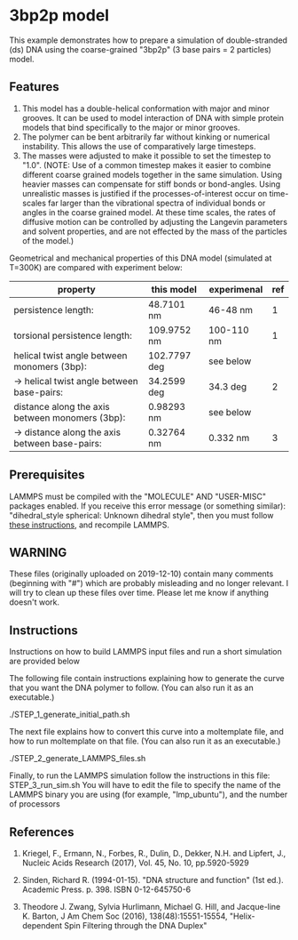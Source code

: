 3bp2p model
====================

This example demonstrates how to prepare a simulation of double-stranded (ds)
DNA using the coarse-grained "3bp2p" (3 base pairs = 2 particles) model.

##    Features

1) This model has a double-helical conformation with major and minor grooves.
It can be used to model interaction of DNA with simple protein models
that bind specifically to the major or minor grooves.
2) The polymer can be bent arbitrarily far without kinking or numerical
instability.  This allows the use of comparatively large timesteps.
3) The masses were adjusted to make it possible to set the timestep to "1.0".
(NOTE: Use of a common timestep makes it easier to combine different coarse
grained models together in the same simulation.  Using heavier masses can
compensate for stiff bonds or bond-angles.  Using unrealistic masses is
justified if the processes-of-interest occur on time-scales far larger
than the vibrational spectra of individual bonds or angles in the coarse
grained model.  At these time scales, the rates of diffusive motion can
be controlled by adjusting the Langevin parameters and solvent properties,
and are not effected by the mass of the particles of the model.)

Geometrical and mechanical properties of this DNA model (simulated at T=300K)
are compared with experiment below:

| property                                       |  this model  | experimenal | ref |
|------------------------------------------------|--------------|-------------|-----|
| persistence length:                            |  48.7101 nm  |   46-48 nm  |  1  |
| torsional persistence length:                  | 109.9752 nm  | 100-110 nm  |  1  |
| helical twist angle between monomers (3bp):    | 102.7797 deg |  see below  |     |
| → helical twist angle between base-pairs:     |  34.2599 deg |   34.3 deg  |  2  |
| distance along the axis between monomers (3bp):|  0.98293 nm  |  see below  |     |
| → distance along the axis between base-pairs: |  0.32764 nm  |   0.332 nm  |  3  |

##    Prerequisites

LAMMPS must be compiled with the "MOLECULE" AND "USER-MISC" packages enabled.
If you receive this error message (or something similar):
"dihedral_style spherical: Unknown dihedral style", then you must follow
[these instructions](https://lammps.sandia.gov/doc/Build_package.html),
and recompile LAMMPS.

##    WARNING

These files (originally uploaded on 2019-12-10) contain many comments
(beginning with "#") which are probably misleading and no longer relevant.
I will try to clean up these files over time.
Please let me know if anything doesn't work.

##    Instructions

Instructions on how to build LAMMPS input files and 
run a short simulation are provided below

The following file contain instructions explaining how to generate
the curve that you want the DNA polymer to follow.
(You can also run it as an executable.)

   ./STEP_1_generate_initial_path.sh

The next file explains how to convert this curve into a moltemplate file, and
how to run moltemplate on that file. (You can also run it as an executable.)

   ./STEP_2_generate_LAMMPS_files.sh

Finally, to run the LAMMPS simulation follow the instructions in this file:
STEP_3_run_sim.sh
You will have to edit the file to specify the name of the LAMMPS binary
you are using (for example, "lmp_ubuntu"), and the number of processors

## References

1) Kriegel, F., Ermann, N., Forbes, R., Dulin, D., Dekker, N.H. and Lipfert, J., Nucleic Acids Research (2017), Vol. 45, No. 10, pp.5920-5929

2) Sinden, Richard R. (1994-01-15). "DNA structure and function" (1st ed.). Academic Press. p. 398. ISBN 0-12-645750-6

3) Theodore J. Zwang, Sylvia Hurlimann, Michael G. Hill, and Jacque-line K. Barton, J Am Chem Soc (2016), 138(48):15551-15554, "Helix-dependent Spin Filtering through the DNA Duplex"
